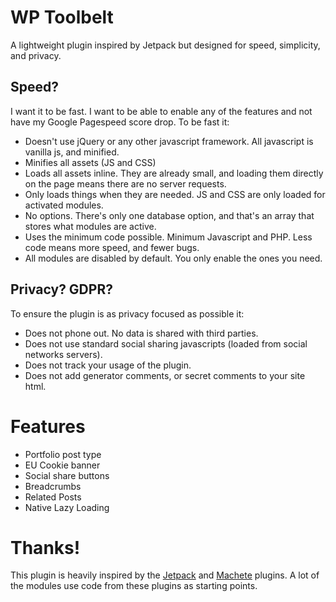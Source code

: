 # WP Toolbelt

A lightweight plugin inspired by Jetpack but designed for speed, simplicity, and privacy.

## Speed?

I want it to be fast. I want to be able to enable any of the features and not have my Google Pagespeed score drop. To be fast it:

* Doesn't use jQuery or any other javascript framework. All javascript is vanilla js, and minified.
* Minifies all assets (JS and CSS)
* Loads all assets inline. They are already small, and loading them directly on the page means there are no server requests.
* Only loads things when they are needed. JS and CSS are only loaded for activated modules.
* No options. There's only one database option, and that's an array that stores what modules are active.
* Uses the minimum code possible. Minimum Javascript and PHP. Less code means more speed, and fewer bugs.
* All modules are disabled by default. You only enable the ones you need.

## Privacy? GDPR?

To ensure the plugin is as privacy focused as possible it:

* Does not phone out. No data is shared with third parties.
* Does not use standard social sharing javascripts (loaded from social networks servers).
* Does not track your usage of the plugin.
* Does not add generator comments, or secret comments to your site html.

# Features

* Portfolio post type
* EU Cookie banner
* Social share buttons
* Breadcrumbs
* Related Posts
* Native Lazy Loading

# Thanks!

This plugin is heavily inspired by the [Jetpack](https://github.com/automattic/jetpack) and [Machete](https://github.com/nilovelez/machete/) plugins. A lot of the modules use code from these plugins as starting points.
